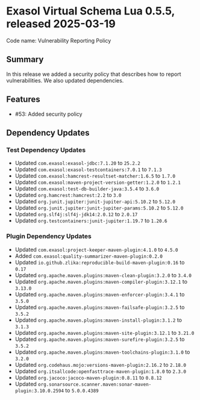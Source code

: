 # Exasol Virtual Schema Lua 0.5.5, released 2025-03-19

Code name: Vulnerability Reporting Policy

## Summary

In this release we added a security policy that describes how to report vulnerabilities. We also updated dependencies.

## Features

* #53: Added security policy

## Dependency Updates

### Test Dependency Updates

* Updated `com.exasol:exasol-jdbc:7.1.20` to `25.2.2`
* Updated `com.exasol:exasol-testcontainers:7.0.1` to `7.1.3`
* Updated `com.exasol:hamcrest-resultset-matcher:1.6.5` to `1.7.0`
* Updated `com.exasol:maven-project-version-getter:1.2.0` to `1.2.1`
* Updated `com.exasol:test-db-builder-java:3.5.4` to `3.6.0`
* Updated `org.hamcrest:hamcrest:2.2` to `3.0`
* Updated `org.junit.jupiter:junit-jupiter-api:5.10.2` to `5.12.0`
* Updated `org.junit.jupiter:junit-jupiter-params:5.10.2` to `5.12.0`
* Updated `org.slf4j:slf4j-jdk14:2.0.12` to `2.0.17`
* Updated `org.testcontainers:junit-jupiter:1.19.7` to `1.20.6`

### Plugin Dependency Updates

* Updated `com.exasol:project-keeper-maven-plugin:4.1.0` to `4.5.0`
* Added `com.exasol:quality-summarizer-maven-plugin:0.2.0`
* Updated `io.github.zlika:reproducible-build-maven-plugin:0.16` to `0.17`
* Updated `org.apache.maven.plugins:maven-clean-plugin:3.2.0` to `3.4.0`
* Updated `org.apache.maven.plugins:maven-compiler-plugin:3.12.1` to `3.13.0`
* Updated `org.apache.maven.plugins:maven-enforcer-plugin:3.4.1` to `3.5.0`
* Updated `org.apache.maven.plugins:maven-failsafe-plugin:3.2.5` to `3.5.2`
* Updated `org.apache.maven.plugins:maven-install-plugin:3.1.2` to `3.1.3`
* Updated `org.apache.maven.plugins:maven-site-plugin:3.12.1` to `3.21.0`
* Updated `org.apache.maven.plugins:maven-surefire-plugin:3.2.5` to `3.5.2`
* Updated `org.apache.maven.plugins:maven-toolchains-plugin:3.1.0` to `3.2.0`
* Updated `org.codehaus.mojo:versions-maven-plugin:2.16.2` to `2.18.0`
* Updated `org.itsallcode:openfasttrace-maven-plugin:1.8.0` to `2.3.0`
* Updated `org.jacoco:jacoco-maven-plugin:0.8.11` to `0.8.12`
* Updated `org.sonarsource.scanner.maven:sonar-maven-plugin:3.10.0.2594` to `5.0.0.4389`

